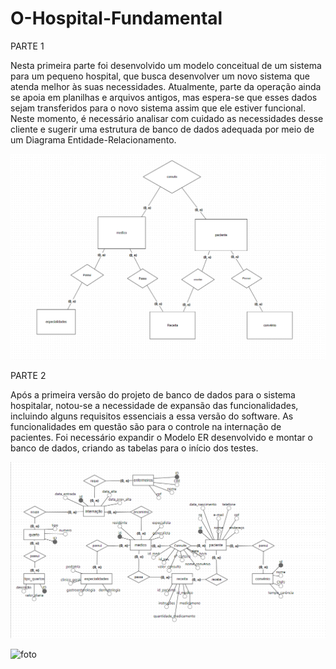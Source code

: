 # O-Hospital-Fundamental

PARTE 1

<p>Nesta primeira parte foi desenvolvido um modelo conceitual de um sistema para um pequeno hospital, que busca desenvolver um novo sistema que atenda melhor às suas necessidades. Atualmente, parte da operação ainda se apoia em planilhas e arquivos antigos, mas espera-se que esses dados sejam transferidos para o novo sistema assim que ele estiver funcional. Neste momento, é necessário analisar com cuidado as necessidades desse cliente e sugerir uma estrutura de banco de dados adequada por meio de um Diagrama Entidade-Relacionamento.

![foto](https://github.com/Mattos23/O-Hospital-Fundamental/blob/main/assets/fluxo.png)

PARTE 2

<p>Após a primeira versão do projeto de banco de dados para o sistema hospitalar, notou-se a necessidade de expansão das funcionalidades, incluindo alguns requisitos essenciais a essa versão do software. As funcionalidades em questão são para o controle na internação de pacientes. Foi necessário expandir o Modelo ER desenvolvido e montar o banco de dados, criando as tabelas para o início dos testes.</p>

![foto](https://github.com/Mattos23/O-Hospital-Fundamental/blob/main/assets/hospital.conceitural.png)


![foto](https://github.com/Mattos23/O-Hospital-Fundamental/blob/main/assets/hospital.l%C3%B3gico.png)

